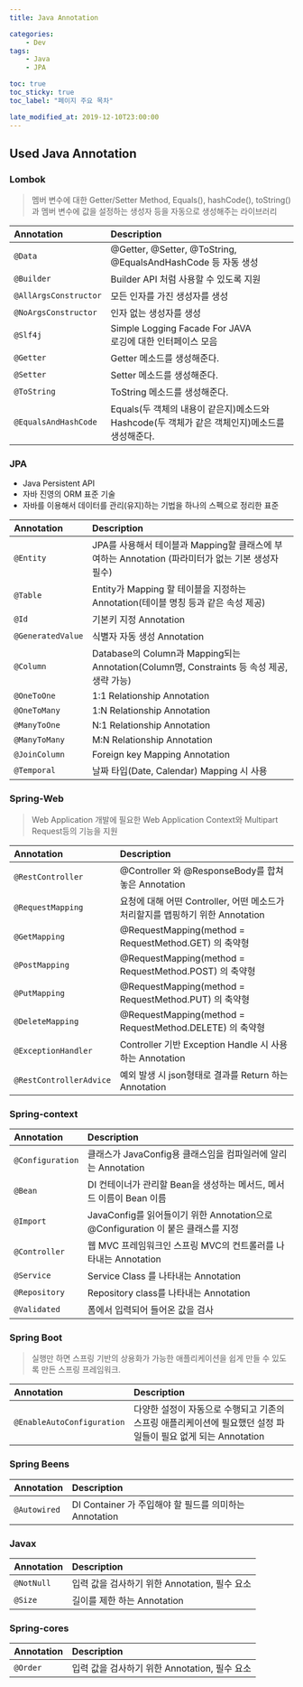 ```yaml
---
title: Java Annotation

categories:
    - Dev
tags:
    - Java
    - JPA

toc: true
toc_sticky: true
toc_label: "페이지 주요 목차"

late_modified_at: 2019-12-10T23:00:00
---
```


## Used Java Annotation ##

### Lombok ###

> 멤버 변수에 대한 Getter/Setter Method, Equals(), hashCode(), toString() 과 멤버 변수에 값을 설정하는 생성자 등을 자동으로 생성해주는 라이브러리

| Annotation | Description |
| :--- | :--------------------------------------------------------- |
| `@Data` | @Getter, @Setter, @ToString, @EqualsAndHashCode 등 자동 생성 |
| `@Builder` | Builder API 처럼 사용할 수 있도록 지원 |
| `@AllArgsConstructor` | 모든 인자를 가진 생성자를 생성 |
| `@NoArgsConstructor` | 인자 없는 생성자를 생성 |
| `@Slf4j` | Simple Logging Facade For JAVA <br/> 로깅에 대한 인터페이스 모음 |
| `@Getter` | Getter 메소드를 생성해준다. |
| `@Setter` | Setter 메소드를 생성해준다. |
| `@ToString` | ToString 메소드를 생성해준다. |
| `@EqualsAndHashCode` | Equals(두 객체의 내용이 같은지)메소드와 Hashcode(두 객체가 같은 객체인지)메소드를 생성해준다.  |

### JPA ###

* Java Persistent API
* 자바 진영의 ORM 표준 기술
* 자바를 이용해서 데이터를 관리(유지)하는 기법을 하나의 스펙으로 정리한 표준

| Annotation | Description |
| :--- | :--------------------------------------------------------- |
| `@Entity` | JPA를 사용해서 테이블과 Mapping할 클래스에 부여하는 Annotation (파라미터가 없는 기본 생성자 필수) |
| `@Table` | Entity가 Mapping 할 테이블을 지정하는 Annotation(테이블 명칭 등과 같은 속성 제공) |
| `@Id` | 기본키 지정 Annotation |
| `@GeneratedValue` | 식별자 자동 생성 Annotation |
| `@Column` | Database의 Column과 Mapping되는 Annotation(Column명, Constraints 등 속성 제공, 생략 가능) |
| `@OneToOne` | 1:1 Relationship Annotation |
| `@OneToMany` | 1:N Relationship Annotation |
| `@ManyToOne` | N:1 Relationship Annotation |
| `@ManyToMany` | M:N Relationship Annotation |
| `@JoinColumn` | Foreign key Mapping Annotation |
| `@Temporal` | 날짜 타입(Date, Calendar) Mapping 시 사용 |

### Spring-Web ###

> Web Application 개발에 필요한 Web Application Context와 Multipart Request등의 기능을 지원

| Annotation | Description |
| :--- | :--------------------------------------------------------- |
| `@RestController` | @Controller 와 @ResponseBody를 합쳐놓은 Annotation |
| `@RequestMapping` | 요청에 대해 어떤 Controller, 어떤 메소드가 처리할지를 맵핑하기 위한 Annotation |
| `@GetMapping` | @RequestMapping(method = RequestMethod.GET) 의 축약형 |
| `@PostMapping` | @RequestMapping(method = RequestMethod.POST) 의 축약형 |
| `@PutMapping` | @RequestMapping(method = RequestMethod.PUT) 의 축약형 |
| `@DeleteMapping` | @RequestMapping(method = RequestMethod.DELETE) 의 축약형 |
| `@ExceptionHandler` | Controller 기반 Exception Handle 시 사용하는 Annotation |
| `@RestControllerAdvice` | 예외 발생 시 json형태로 결과를 Return 하는 Annotation |

### Spring-context ###

| Annotation | Description |
| :--- | :--------------------------------------------------- |
| `@Configuration` | 클래스가 JavaConfig용 클래스임을 컴파일러에 알리는 Annotation |
| `@Bean` | DI 컨테이너가 관리할 Bean을 생성하는 메서드, 메서드 이름이 Bean 이름 |
| `@Import` | JavaConfig를 읽어들이기 위한 Annotation으로 @Configuration 이 붙은 클래스를 지정 |
| `@Controller` | 웹 MVC 프레임워크인 스프링 MVC의 컨트롤러를 나타내는 Annotation |
| `@Service` | Service Class 를 나타내는 Annotation |
| `@Repository` | Repository class를 나타내는 Annotation |
| `@Validated` | 폼에서 입력되어 들어온 값을 검사 |

### Spring Boot ###

> 실행만 하면 스프링 기반의 상용화가 가능한 애플리케이션을 쉽게 만들 수 있도록 만든 스프링 프레임워크.

| Annotation | Description |
| :--- | :---------------------------------------------------- |
| `@EnableAutoConfiguration` | 다양한 설정이 자동으로 수행되고 기존의 스프링 애플리케이션에 필요했던 설정 파일들이 필요 없게 되는 Annotation |

### Spring Beens ###

| Annotation | Description |
| :--- | :----------------------------------------|
| `@Autowired` | DI Container 가 주입해야 할 필드를 의미하는 Annotation |

### Javax ###

| Annotation | Description |
| :--- | :----------------------------------------|
| `@NotNull` | 입력 값을 검사하기 위한 Annotation, 필수 요소 |
| `@Size` | 길이를 제한 하는 Annotation |

### Spring-cores ###

| Annotation | Description |
| :--- | :----------------------------------------|
| `@Order` | 입력 값을 검사하기 위한 Annotation, 필수 요소 |
